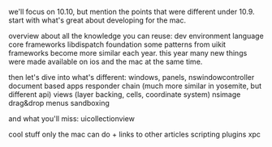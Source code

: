 we'll focus on 10.10, but mention the points that were different under 10.9.
start with what's great about developing for the mac.

overview about all the knowledge you can reuse:
dev environment
language
core frameworks
libdispatch
foundation
some patterns from uikit
frameworks become more similar each year. this year many new things were made available on ios and the mac at the same time.

then let's dive into what's different:
windows, panels, nswindowcontroller
document based apps
responder chain (much more similar in yosemite, but different api)
views (layer backing, cells, coordinate system)
nsimage
drag&drop
menus
sandboxing

and what you'll miss:
uicollectionview

cool stuff only the mac can do + links to other articles
scripting
plugins
xpc
